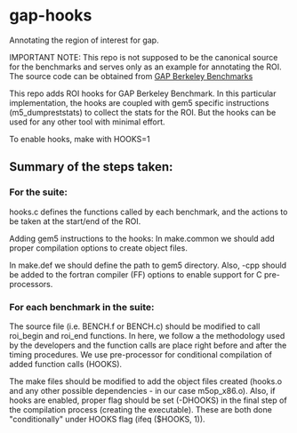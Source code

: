 # gap-hooks
 Annotating the region of interest for gap.

IMPORTANT NOTE:  This repo is not supposed to be the canonical source for the benchmarks and serves only as an example for annotating the ROI. The source code can be obtained from [GAP Berkeley Benchmarks](https://github.com/sbeamer/gapbs)

This repo adds ROI hooks for GAP Berkeley Benchmark. In this particular implementation, the hooks are coupled with gem5 specific instructions (m5_dumpreststats) to collect the stats for the ROI. But the hooks can be used for any other tool with minimal effort.

To enable hooks, make with HOOKS=1

## Summary of the steps taken:

### For the suite:
hooks.c defines the functions called by each benchmark, and the actions to be taken at the start/end of the ROI.

Adding gem5 instructions to the hooks:
In make.common we should add proper compilation options to create object files.

In make.def we should define the path to gem5 directory. Also, -cpp should be added to the fortran compiler (FF) options to enable support for C pre-processors.

### For each benchmark in the suite:
The source file (i.e. BENCH.f or BENCH.c) should be modified to call roi_begin and roi_end functions. In here, we follow a the methodology used by the developers and the function calls are place right before and after the timing procedures.
We use pre-processor for conditional compilation of added function calls (HOOKS).

The make files should be modified to add the object files created (hooks.o and any other possible dependencies - in our case m5op_x86.o).
Also, if hooks are enabled, proper flag should be set (-DHOOKS) in the final step of the compilation process (creating the executable).
These are both done "conditionally" under HOOKS flag (ifeq ($HOOKS, 1)).
